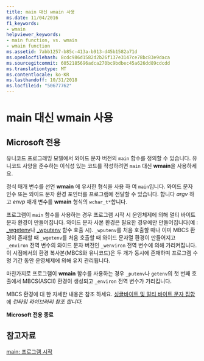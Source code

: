 ```yaml
---
title: main 대신 wmain 사용
ms.date: 11/04/2016
f1_keywords:
- wmain
helpviewer_keywords:
- main function, vs. wmain
- wmain function
ms.assetid: 7abb1257-b85c-413a-b913-d45b1582a71d
ms.openlocfilehash: 8cdc986d1582d2b26f137e3147ce78bc83e9daca
ms.sourcegitcommit: 6052185696adca270bc9bdbec45a626dd89cdcdd
ms.translationtype: MT
ms.contentlocale: ko-KR
ms.lasthandoff: 10/31/2018
ms.locfileid: "50677762"
---
```

# <a name="using-wmain-instead-of-main"></a>main 대신 wmain 사용

## <a name="microsoft-specific"></a>Microsoft 전용

유니코드 프로그래밍 모델에서 와이드 문자 버전의 `main` 함수를 정의할 수 있습니다. 유니코드 사양을 준수하는 이식성 있는 코드를 작성하려면 `main` 대신 **wmain**을 사용하세요.

정식 매개 변수를 선언 **wmain** 에 유사한 형식을 사용 하 여 `main`입니다. 와이드 문자 인수 또는 와이드 문자 환경 포인터를 프로그램에 전달할 수 있습니다. 합니다 *argv* 하 고 *envp* 매개 변수를 **wmain** 형식의 `wchar_t*`합니다.

프로그램이 `main` 함수를 사용하는 경우 프로그램 시작 시 운영체제에 의해 멀티 바이트 문자 환경이 만들어집니다. 와이드 문자 사본 환경은 필요한 경우에만 만들어집니다(예 : [_wgetenv](../c-runtime-library/reference/getenv-wgetenv.md)나 [_wputenv](../c-runtime-library/reference/putenv-wputenv.md) 함수 호출 시). `_wputenv`를 처음 호출할 때나 이미 MBCS 환경이 존재할 때 `_wgetenv`를 처음 호출할 때 와이드 문자열 환경이 만들어지고 `_environ` 전역 변수의 와이드 문자 버전인 `_wenviron` 전역 변수에 의해 가리켜집니다. 이 시점에서의 환경 복사본(MBCS와 유니코드)은 두 개가 동시에 존재하며 프로그램 수명 기간 동안 운영체제에 의해 유지 관리됩니다.

마찬가지로 프로그램이 **wmain** 함수를 사용하는 경우 `_putenv`나 `getenv`의 첫 번째 호출에서 MBCS(ASCII) 환경이 생성되고 `_environ` 전역 변수가 가리킵니다.

MBCS 환경에 대 한 자세한 내용은 참조 하세요. [싱글바이트 및 멀티 바이트 문자 집합](../c-runtime-library/single-byte-and-multibyte-character-sets.md) 에 *런타임 라이브러리 참조 합니다.*

**Microsoft 전용 종료**

## <a name="see-also"></a>참고자료

[main: 프로그램 시작](../cpp/main-program-startup.md)